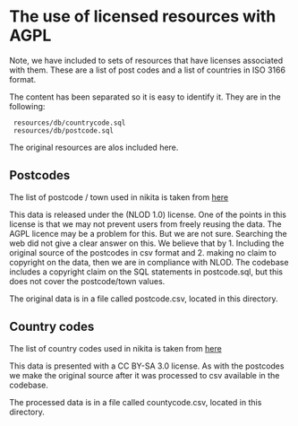 # The use of licensed resources with AGPL

Note, we have included to sets of resources that have licenses associated with
them. These are a list of post codes and a list of countries in ISO 3166 format.

The content has been separated so it is easy to identify it. They are in the 
following: 

     resources/db/countrycode.sql
     resources/db/postcode.sql

The original resources are alos included here.     

## Postcodes
The list of postcode / town used in nikita is taken from [here](https://data.norge.no/data/posten-norge/postnummer-i-norge)

This data is released under the (NLOD 1.0) license. One of the points in this
license is that we may not prevent users from freely reusing the data. The 
AGPL licence may be a problem for this. But we are not sure. Searching the web
did not give a clear answer on this. We believe that by 1. Including the 
original source of the postcodes in csv format and 2. making no claim to 
copyright on the data, then we are in compliance with NLOD. The codebase 
includes a copyright claim on the SQL statements in postcode.sql, but this
does not cover the postcode/town values. 

The original data is in a file called postcode.csv, located in this directory.
 
## Country codes
The list of country codes used in nikita is taken from [here](https://no.wikipedia.org/wiki/ISO_3166-1_alfa-2#Offisielle_koder)

This data is presented with a CC BY-SA 3.0 license. As with the postcodes we 
make the original source after it was processed to csv available in the 
codebase. 

The processed data is in a file called countycode.csv, located in this 
directory.
